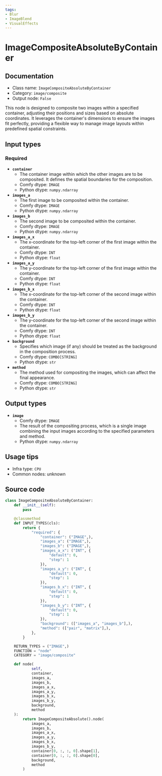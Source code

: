 ```yaml
---
tags:
- Blur
- ImageBlend
- VisualEffects
---
```


# ImageCompositeAbsoluteByContainer
## Documentation
- Class name: `ImageCompositeAbsoluteByContainer`
- Category: `image/composite`
- Output node: `False`

This node is designed to composite two images within a specified container, adjusting their positions and sizes based on absolute coordinates. It leverages the container's dimensions to ensure the images fit perfectly, providing a flexible way to manage image layouts within predefined spatial constraints.
## Input types
### Required
- **`container`**
    - The container image within which the other images are to be composited. It defines the spatial boundaries for the composition.
    - Comfy dtype: `IMAGE`
    - Python dtype: `numpy.ndarray`
- **`images_a`**
    - The first image to be composited within the container.
    - Comfy dtype: `IMAGE`
    - Python dtype: `numpy.ndarray`
- **`images_b`**
    - The second image to be composited within the container.
    - Comfy dtype: `IMAGE`
    - Python dtype: `numpy.ndarray`
- **`images_a_x`**
    - The x-coordinate for the top-left corner of the first image within the container.
    - Comfy dtype: `INT`
    - Python dtype: `float`
- **`images_a_y`**
    - The y-coordinate for the top-left corner of the first image within the container.
    - Comfy dtype: `INT`
    - Python dtype: `float`
- **`images_b_x`**
    - The x-coordinate for the top-left corner of the second image within the container.
    - Comfy dtype: `INT`
    - Python dtype: `float`
- **`images_b_y`**
    - The y-coordinate for the top-left corner of the second image within the container.
    - Comfy dtype: `INT`
    - Python dtype: `float`
- **`background`**
    - Specifies which image (if any) should be treated as the background in the composition process.
    - Comfy dtype: `COMBO[STRING]`
    - Python dtype: `str`
- **`method`**
    - The method used for compositing the images, which can affect the final appearance.
    - Comfy dtype: `COMBO[STRING]`
    - Python dtype: `str`
## Output types
- **`image`**
    - Comfy dtype: `IMAGE`
    - The result of the compositing process, which is a single image combining the input images according to the specified parameters and method.
    - Python dtype: `numpy.ndarray`
## Usage tips
- Infra type: `CPU`
- Common nodes: unknown


## Source code
```python
class ImageCompositeAbsoluteByContainer:
    def __init__(self):
        pass

    @classmethod
    def INPUT_TYPES(cls):
        return {
            "required": {
                "container": ("IMAGE",),
                "images_a": ("IMAGE",),
                "images_b": ("IMAGE",),
                "images_a_x": ("INT", {
                    "default": 0,
                    "step": 1
                }),
                "images_a_y": ("INT", {
                    "default": 0,
                    "step": 1
                }),
                "images_b_x": ("INT", {
                    "default": 0,
                    "step": 1
                }),
                "images_b_y": ("INT", {
                    "default": 0,
                    "step": 1
                }),
                "background": (["images_a", "images_b"],),
                "method": (["pair", "matrix"],),
            },
        }

    RETURN_TYPES = ("IMAGE",)
    FUNCTION = "node"
    CATEGORY = "image/composite"

    def node(
            self,
            container,
            images_a,
            images_b,
            images_a_x,
            images_a_y,
            images_b_x,
            images_b_y,
            background,
            method
    ):
        return ImageCompositeAbsolute().node(
            images_a,
            images_b,
            images_a_x,
            images_a_y,
            images_b_x,
            images_b_y,
            container[0, :, :, 0].shape[1],
            container[0, :, :, 0].shape[0],
            background,
            method
        )

```
